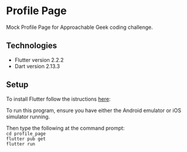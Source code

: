 # Profile Page
Mock Profile Page for Approachable Geek coding challenge. 

## Technologies
- Flutter version 2.2.2
- Dart version 2.13.3

## Setup
To install Flutter follow the istructions [here](https://flutter.dev/docs/get-started/install):

To run this program, ensure you have either the Android emulator or iOS simulator running.

Then type the following at the command prompt:\
`cd profile_page`\
`flutter pub get`\
`flutter run`

